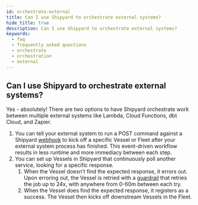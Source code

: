```yaml
---
id: orchestrate-external
title: Can I use Shipyard to orchestrate external systems?
hide_title: true
description: Can I use Shipyard to orchestrate external systems?
keywords:
  - faq
  - frequently asked questions
  - orchestrate
  - orchestration
  - external
---
```


## Can I use Shipyard to orchestrate external systems?
Yes - absolutely! There are two options to have Shipyard orchestrate work between multiple external systems like Lambda, Cloud Functions, dbt Cloud, and Zapier.

1. You can tell your external system to run a POST command against a Shipyard [webhook](reference/triggers/webhook-triggers.md) to kick off a specific Vessel or Fleet after your external system process has finished. This event-driven workflow results in less runtime and more immediacy between each step.
2. You can set up Vessels in Shipyard that continuously poll another service, looking for a specific response. 
   1. When the Vessel doesn't find the expected response, it errors out. Upon erroring out, the Vessel is retried with a [guardrail](reference/guardrails.md) that retries the job up to 24x, with anywhere from 0-60m between each try.
   2. When the Vessel does find the expected response, it registers as a success. The Vessel then kicks off downstream Vessels in the Fleet.